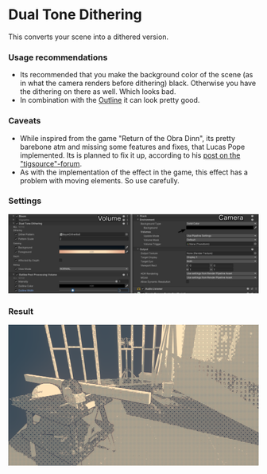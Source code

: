 ﻿# Dual Tone Dithering
This converts your scene into a dithered version.

### Usage recommendations
- Its recommended that you make the background color of the scene (as in what the camera renders before dithering) black.
Otherwise you have the dithering on there as well. Which looks bad.
- In combination with the [Outline](./outline.md) it can look pretty good.

### Caveats
- While inspired from the game "Return of the Obra Dinn", its pretty barebone atm and missing some features and fixes, that Lucas Pope implemented.
Its is planned to fix it up, according to his [post on the "tigsource"-forum](https://forums.tigsource.com/index.php?topic=40832.800).
- As with the implementation of the effect in the game, this effect has a problem with moving elements. So use carefully.

### Settings
![Dual Tone Dithering Settings](./images/dualToneDithering_settings.png "dualToneDithering_settings")

### Result
![Outline](./images/dualToneDithering.png "dualToneDithering")